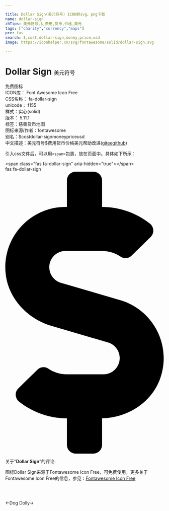 ```yaml
---

title: Dollar Sign(美元符号) ICON转svg、png下载
name: dollar-sign
zhTips: 美元符号,$,费用,货币,价格,美元
tags: ["charity","currency","maps"]
pre: fas
search: $,cost,dollar-sign,money,price,usd
image: https://iconhelper.cn/svg/fontawesome/solid/dollar-sign.svg

---
```


# Dollar Sign  <small style="font-size: 60%;font-weight: 100">美元符号</small>


<div class="detail-page">
<p>
<span><span class="badge-success badge">免费图标</span> </span>
<br/>
<span>
ICON库：
<span class="badge-secondary badge">Font Awesome Icon Free</span> 
</span>
<br/>
<span>
CSS名称：
<span class="badge-secondary badge">fa-dollar-sign</span> 
</span>
<br/>
<span>
unicode：
<span class="badge-secondary badge">f155</span> 
<copy-btn content='f155' btn-title=""></copy-btn>
<copy-btn :content='String.fromCodePoint(parseInt("f155", 16))' btn-title="复制U"></copy-btn>
</span><br/><span>样式：<span class="badge-light badge">实心(solid)</span></span>
<br/>
<span>
版本：
<span class="badge-secondary badge">5.11.1</span> 
</span><br/><span>标签：<span class="badge-light badge"><router-link to="/tags/charity.html">慈善</router-link></span><span class="badge-light badge"><router-link to="/tags/currency.html">货币</router-link></span><span class="badge-light badge"><router-link to="/tags/maps.html">地图</router-link></span></span>
<br/>
<span>图标来源/作者：<span class="badge-light badge">fontawesome</span></span> 
<br/>
<span>别名：<span class="badge-light badge">$</span><span class="badge-light badge">cost</span><span class="badge-light badge">dollar-sign</span><span class="badge-light badge">money</span><span class="badge-light badge">price</span><span class="badge-light badge">usd</span></span><br/><span class="zh-detail">中文描述：<span class="badge-primary badge">美元符号</span><span class="badge-primary badge">$</span><span class="badge-primary badge">费用</span><span class="badge-primary badge">货币</span><span class="badge-primary badge">价格</span><span class="badge-primary badge">美元</span><span class="help-link"><span>帮助改进</span>(<a href="https://gitee.com/liuwave/icon-helper/edit/master/json/fontawesome/solid/dollar-sign.json" target="_blank" rel="noopener noreferrer">gitee</a><a href="https://github.com/liuwave/icon-helper/edit/master/json/fontawesome/solid/dollar-sign.json" target="_blank" rel="noopener noreferrer">github</a></span>)</span><br/>
</p>
</div>
<div class="alert alert-dark">
  <i class="fas fa-dollar-sign fa-xs"></i>
  <i class="fas fa-dollar-sign fa-sm"></i>
  <i class="fas fa-dollar-sign fa-lg"></i>
  <i class="fas fa-dollar-sign fa-2x"></i>
  <i class="fas fa-dollar-sign fa-3x"></i>
  <i class="fas fa-dollar-sign fa-5x"></i>
  <i class="fas fa-dollar-sign fa-7x"></i>
</div>
<div>
  <p>引入css文件后，可以用<code>&lt;span&gt;</code>包裹，放在页面中。具体如下所示：    
  </p>
  <div class="alert alert-primary" style="font-size: 14px">
    &lt;span class="fas fa-dollar-sign" aria-hidden="true"&gt;&lt;/span&gt;
    <copy-btn content='<span class="fas fa-dollar-sign" aria-hidden="true"></span>'></copy-btn>
  </div>
  <div class="alert alert-secondary">
    <i class="fas fa-dollar-sign"
    style="font-size: 24px"
    aria-hidden="true"></i> fas fa-dollar-sign
    <copy-btn content="fas fa-dollar-sign" btn-title="复制图标名称"></copy-btn>
  </div>
</div>
<div id="svg" class="svg-wrap">
<svg xmlns="http://www.w3.org/2000/svg" viewBox="0 0 288 512"><path d="M209.2 233.4l-108-31.6C88.7 198.2 80 186.5 80 173.5c0-16.3 13.2-29.5 29.5-29.5h66.3c12.2 0 24.2 3.7 34.2 10.5 6.1 4.1 14.3 3.1 19.5-2l34.8-34c7.1-6.9 6.1-18.4-1.8-24.5C238 74.8 207.4 64.1 176 64V16c0-8.8-7.2-16-16-16h-32c-8.8 0-16 7.2-16 16v48h-2.5C45.8 64-5.4 118.7.5 183.6c4.2 46.1 39.4 83.6 83.8 96.6l102.5 30c12.5 3.7 21.2 15.3 21.2 28.3 0 16.3-13.2 29.5-29.5 29.5h-66.3C100 368 88 364.3 78 357.5c-6.1-4.1-14.3-3.1-19.5 2l-34.8 34c-7.1 6.9-6.1 18.4 1.8 24.5 24.5 19.2 55.1 29.9 86.5 30v48c0 8.8 7.2 16 16 16h32c8.8 0 16-7.2 16-16v-48.2c46.6-.9 90.3-28.6 105.7-72.7 21.5-61.6-14.6-124.8-72.5-141.7z"/></svg>
</div>
<detail full-name='fa-dollar-sign'></detail>
<div class="icon-detail__container">
<p>关于“<b>Dollar Sign</b>”的评论:</p>
</div>
<Vssue title="关于“Dollar Sign”的评论" />    
<div><p>图标Dollar Sign来源于Fontawesome Icon Free，可免费使用，更多关于  Fontawesome Icon Free的信息，参见：<a target="_blank" href="https://iconhelper.cn/fontawesome.html">Fontawesome Icon Free</a>
</p></div>

<div style="padding:2rem 0 " class="page-nav"><p class="inner"><span class="prev">←<router-link to="/icon/solid/dog.html">Dog</router-link></span> <span class="next"><router-link to="/icon/solid/dolly.html">Dolly</router-link>→</span></p></div>
